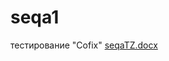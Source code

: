 # seqa1
тестирование "Cofix"
[seqaTZ.docx](https://github.com/LenaSakhankova/seqa1/files/12837583/seqaTZ.docx)
